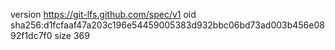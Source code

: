 version https://git-lfs.github.com/spec/v1
oid sha256:d1fcfaaf47a203c196e54459005383d932bbc06bd73ad003b456e0892f1dc7f0
size 369
